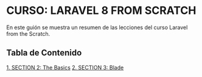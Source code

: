 # CURSO: LARAVEL 8 FROM SCRATCH

En este guión se muestra un resumen de las lecciones del curso Laravel from the Scratch.

## Tabla de Contenido

[1. SECTION 2: The Basics](./docs/Section2.md)
[2. SECTION 3: Blade](./docs/Section3.md)